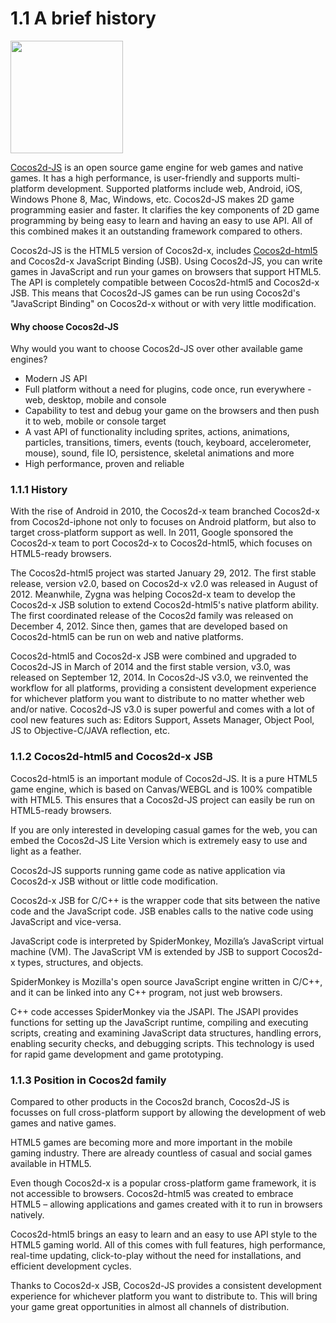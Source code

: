 # 1.1 A brief history

<img src="http://www.cocos2d-x.org/attachments/download/1508" height=180> 

[Cocos2d-JS](https://github.com/cocos2d/cocos2d-js) is an open source game engine for web games and native games. It has a high performance, is user-friendly and supports multi-platform development. Supported platforms include web, Android, iOS, Windows Phone 8, Mac, Windows, etc. Cocos2d-JS makes 2D game programming easier and faster. It clarifies the key components of 2D game programming by being easy to learn and having an easy to use API. All of this combined makes it an outstanding framework compared to others.

Cocos2d-JS is the HTML5 version of Cocos2d-x, includes [Cocos2d-html5](https://github.com/cocos2d/cocos2d-html5) and Cocos2d-x JavaScript Binding (JSB). Using Cocos2d-JS, you can write games in JavaScript and run your games on browsers that support HTML5. The API is completely compatible between Cocos2d-html5 and Cocos2d-x JSB. This means that Cocos2d-JS games can be run using Cocos2d's "JavaScript Binding" on Cocos2d-x without or with very little modification.

#### Why choose Cocos2d-JS
Why would you want to choose Cocos2d-JS over other available game engines?

* Modern JS API 
* Full platform without a need for plugins, code once, run everywhere - web, desktop, mobile and console
* Capability to test and debug your game on the browsers and then push it to web, mobile or console target
* A vast API of functionality including sprites, actions, animations, particles, transitions, timers, events (touch, keyboard, accelerometer, mouse), sound, file IO, persistence, skeletal animations and more
* High performance, proven and reliable

     
### 1.1.1 History

With the rise of Android in 2010, the Cocos2d-x team branched Cocos2d-x from Cocos2d-iphone not only to focuses on Android platform, but also to target cross-platform support as well. In 2011, Google sponsored the Cocos2d-x team to port Cocos2d-x to Cocos2d-html5, which focuses on HTML5-ready browsers. 

The Cocos2d-html5 project was started January 29, 2012. The first stable release, version v2.0, based on Cocos2d-x v2.0 was released in August of 2012. Meanwhile, Zygna was helping Cocos2d-x team to develop the Cocos2d-x JSB solution to extend Cocos2d-html5's native platform ability. The first coordinated release of the Cocos2d family was released on December 4, 2012. Since then, games that are developed based on Cocos2d-html5 can be run on web and native platforms. 

Cocos2d-html5 and Cocos2d-x JSB were combined and upgraded to Cocos2d-JS in March of 2014 and the first stable version, v3.0, was released on September 12, 2014. In Cocos2d-JS v3.0, we reinvented the workflow for all platforms, providing a consistent development experience for whichever platform you want to distribute to no matter whether web and/or native. Cocos2d-JS v3.0 is super powerful and comes with a lot of cool new features such as: Editors Support, Assets Manager, Object Pool, JS to Objective-C/JAVA reflection, etc.

### 1.1.2 Cocos2d-html5 and Cocos2d-x JSB

Cocos2d-html5 is an important module of Cocos2d-JS. It is a pure HTML5 game engine, which is based on Canvas/WEBGL and is 100% compatible with HTML5. This ensures that a Cocos2d-JS project can easily be run on HTML5-ready browsers.

If you are only interested in developing casual games for the web, you can embed the Cocos2d-JS Lite Version which is extremely easy to use and light as a feather.

Cocos2d-JS supports running game code as native application via Cocos2d-x JSB without or little code modification.

Cocos2d-x JSB for C/C++ is the wrapper code that sits between the native code and the JavaScript code. JSB enables calls to the native code using JavaScript and vice-versa.

JavaScript code is interpreted by SpiderMonkey, Mozilla’s JavaScript virtual machine (VM). The JavaScript VM is extended by JSB to support Cocos2d-x types, structures, and objects.
SpiderMonkey is Mozilla's open source JavaScript engine written in C/C++, and it can be linked into any C++ program, not just web browsers.
C++ code accesses SpiderMonkey via the JSAPI. The JSAPI provides functions for setting up the JavaScript runtime, compiling and executing scripts, creating and examining JavaScript data structures, handling errors, enabling security checks, and debugging scripts. This technology is used for rapid game development and game prototyping.


### 1.1.3 Position in Cocos2d family

Compared to other products in the Cocos2d branch, Cocos2d-JS is focusses on full cross-platform support by allowing the development of web games and native games.

HTML5 games are becoming more and more important in the mobile gaming industry. There are already countless of casual and social games available in HTML5. 

Even though Cocos2d-x is a popular cross-platform game framework, it is not accessible to browsers. Cocos2d-html5 was created to embrace HTML5 – allowing applications and games created with it to run in browsers natively. 

Cocos2d-html5 brings an easy to learn and an easy to use API style to the HTML5 gaming world. All of this comes with full features, high performance, real-time updating, click-to-play without the need for installations, and efficient development cycles.

Thanks to Cocos2d-x JSB, Cocos2d-JS provides a consistent development experience for whichever platform you want to distribute to. This will bring your game great opportunities in almost all channels of distribution. 

 						
